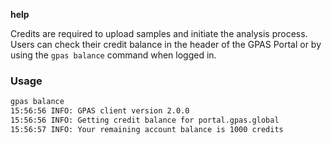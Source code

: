 __help__

Credits are required to upload samples and initiate the analysis process. Users can check their credit balance in the
header of the GPAS Portal or by using the `gpas balance` command when logged in.

### Usage

```bash balance usage
gpas balance
15:56:56 INFO: GPAS client version 2.0.0
15:56:56 INFO: Getting credit balance for portal.gpas.global
15:56:57 INFO: Your remaining account balance is 1000 credits
```
